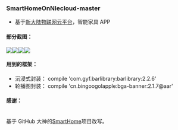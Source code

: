 ### SmartHomeOnNlecloud-master

- 基于[新大陆物联网云平台](http://www.nlecloud.com/doc/api/)，智能家具 APP

#### 部分截图：

![](./screenshot/home.jpg)![](./screenshot/devices.jpg)![](./screenshot/scence.jpg)![](./screenshot/mine.jpg)

#### 用到的框架：

- 沉浸式封装： compile 'com.gyf.barlibrary:barlibrary:2.2.6'
- 轮播图封装： compile 'cn.bingoogolapple:bga-banner:2.1.7@aar'

#### 感谢：

<br />基于 GitHub 大神的[SmartHome](https://github.com/xuhongv/SmartHome)项目改写。

